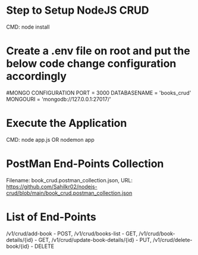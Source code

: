 # Step to Setup NodeJS CRUD
CMD: node install

# Create a .env file on root and put the below code change configuration accordingly
#MONGO CONFIGURATION
PORT = 3000
DATABASENAME = 'books_crud'
MONGOURI = 'mongodb://127.0.0.1:27017/'

# Execute the Application
CMD: node app.js OR nodemon app

# PostMan End-Points Collection
Filename: book_crud.postman_collection.json, 
URL: https://github.com/Sahilkr02/nodejs-crud/blob/main/book_crud.postman_collection.json
# List of End-Points
/v1/crud/add-book - POST, 
/v1/crud/books-list - GET, 
/v1/crud/book-details/{id} - GET, 
/v1/crud/update-book-details/{id} - PUT, 
/v1/crud/delete-book/{id} - DELETE
